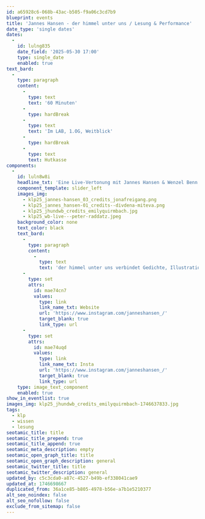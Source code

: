 ```yaml
---
id: a65928c6-068b-43ac-b505-f9a06c3cd7b9
blueprint: events
title: 'Jannes Hansen - der himmel unter uns / Lesung & Performance'
date_type: 'single dates'
dates:
  -
    id: lulng835
    date_field: '2025-05-30 17:00'
    type: single_date
    enabled: true
text_bard:
  -
    type: paragraph
    content:
      -
        type: text
        text: '60 Minuten'
      -
        type: hardBreak
      -
        type: text
        text: 'Im LAB, 1.OG, Weitblick'
      -
        type: hardBreak
      -
        type: text
        text: Hutkasse
components:
  -
    id: luln8w8i
    headline_txt: 'Eine Live-Vertonung mit Jannes Hansen & Wenzel Benn'
    component_template: slider_left
    images_img:
      - klp25_jannes-hansen_03_credits_jonafreigang.png
      - klp25_jannes_hansen-01_credits--divdena-miteva.png
      - klp25_jhundwb_credits_emilyquirmbach.jpg
      - klp25_wb-live---peter-raddatz.jpeg
    background_color: none
    text_color: black
    text_bard:
      -
        type: paragraph
        content:
          -
            type: text
            text: 'der himmel unter uns verbindet Gedichte, Illustrationen und Musik zu einer berührenden Liebesgeschichte. Jannes Hansen erkundet eine Welt, in der die Beziehung zwischen einem ICH und einem DU von Hoffnung und Verzweiflung geprägt ist. Im Gedichtband durchwandern zwei Liebende, begleitet von einem weiten Saxophonsound, die Höhen und Tiefen ihrer Verbundenheit. Eine Mischung aus Lyrik, Klang und Bild, die neue Dimensionen eröffnet. Der vertonte Band erschien 2025 im KLAK-Verlag.'
      -
        type: set
        attrs:
          id: mae74cn7
          values:
            type: link
            link_name_txt: Website
            url: 'https://www.instagram.com/janneshansen_/'
            target_blank: true
            link_type: url
      -
        type: set
        attrs:
          id: mae74uqd
          values:
            type: link
            link_name_txt: Insta
            url: 'https://www.instagram.com/janneshansen_/'
            target_blank: true
            link_type: url
    type: image_text_component
    enabled: true
show_in_eventlist: true
images_img: klp25_jhundwb_credits_emilyquirmbach-1746637833.jpg
tags:
  - klp
  - wissen
  - lesung
seotamic_title: title
seotamic_title_prepend: true
seotamic_title_append: true
seotamic_meta_description: empty
seotamic_open_graph_title: title
seotamic_open_graph_description: general
seotamic_twitter_title: title
seotamic_twitter_description: general
updated_by: c5c3cda0-a87c-4527-b49b-ef338041cae9
updated_at: 1746698667
duplicated_from: 36a1ce85-b805-4978-b56e-a7b1e5210377
alt_seo_noindex: false
alt_seo_nofollow: false
exclude_from_sitemap: false
---
```

